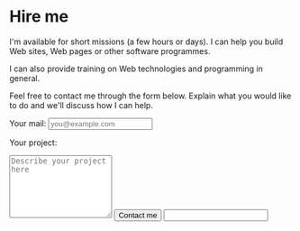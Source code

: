 # Hire me

I'm available for short missions (a few hours or days). I can help you build
Web sites, Web pages or other software programmes.

I can also provide training on Web technologies and programming in general.

Feel free to contact me through the form below. Explain what you would like to
do and we'll discuss how I can help.

<form class="contact-form" action="https://formspree.io/francois+pro@yapok.org" method="POST">
  <label for="email">Your mail:</label>
  <input required type="email" name="_replyto" placeholder="you@example.com" />

  <label for="message">Your project:</label>
  <textarea required name="message" placeholder="Describe your project here" rows="7"></textarea>

  <input type="submit" value="Contact me" />

  <input type="hidden" name="_next" value="http://madx.me/hire-me/thanks.html" />
  <input type="hidden" name="_subject" value="Your message on madx.me" />
  <input type="text" name="_gotcha" class="hidden" />
</form>
